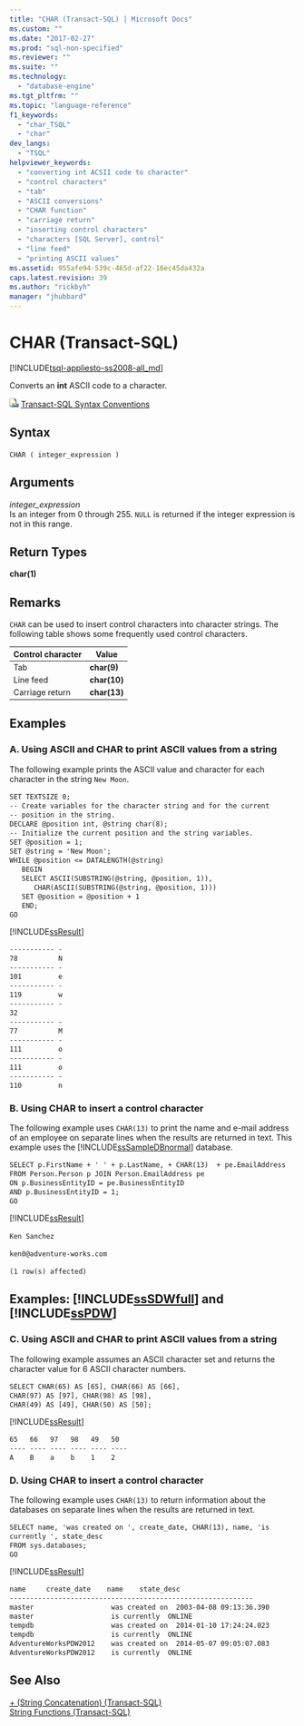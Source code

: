 ```yaml
---
title: "CHAR (Transact-SQL) | Microsoft Docs"
ms.custom: ""
ms.date: "2017-02-27"
ms.prod: "sql-non-specified"
ms.reviewer: ""
ms.suite: ""
ms.technology: 
  - "database-engine"
ms.tgt_pltfrm: ""
ms.topic: "language-reference"
f1_keywords: 
  - "char_TSQL"
  - "char"
dev_langs: 
  - "TSQL"
helpviewer_keywords: 
  - "converting int ACSII code to character"
  - "control characters"
  - "tab"
  - "ASCII conversions"
  - "CHAR function"
  - "carriage return"
  - "inserting control characters"
  - "characters [SQL Server], control"
  - "line feed"
  - "printing ASCII values"
ms.assetid: 955afe94-539c-465d-af22-16ec45da432a
caps.latest.revision: 39
ms.author: "rickbyh"
manager: "jhubbard"
---
```

# CHAR (Transact-SQL)
[!INCLUDE[tsql-appliesto-ss2008-all_md](../../database-engine/configure/windows/includes/tsql-appliesto-ss2008-all-md.md)]

  Converts an **int** ASCII code to a character.  
  
 ![Topic link icon](../../database-engine/configure/windows/media/topic-link.gif "Topic link icon") [Transact-SQL Syntax Conventions](../Topic/Transact-SQL%20Syntax%20Conventions%20\(Transact-SQL\).md)  
  
## Syntax  
  
```  
CHAR ( integer_expression )  
```  
  
## Arguments  
 *integer_expression*  
 Is an integer from 0 through 255. `NULL` is returned if the integer expression is not in this range.  
  
## Return Types  
 **char(1)**  
  
## Remarks  
 `CHAR` can be used to insert control characters into character strings. The following table shows some frequently used control characters.  
  
|Control character|Value|  
|-----------------------|-----------|  
|Tab|**char(9)**|  
|Line feed|**char(10)**|  
|Carriage return|**char(13)**|  
  
## Examples  
  
### A. Using ASCII and CHAR to print ASCII values from a string  
 The following example prints the ASCII value and character for each character in the string `New Moon`.  
  
```  
SET TEXTSIZE 0;  
-- Create variables for the character string and for the current   
-- position in the string.  
DECLARE @position int, @string char(8);  
-- Initialize the current position and the string variables.  
SET @position = 1;  
SET @string = 'New Moon';  
WHILE @position <= DATALENGTH(@string)  
   BEGIN  
   SELECT ASCII(SUBSTRING(@string, @position, 1)),   
      CHAR(ASCII(SUBSTRING(@string, @position, 1)))  
   SET @position = @position + 1  
   END;  
GO  
```  
  
 [!INCLUDE[ssResult](../../relational-databases/includes/ssresult-md.md)]  
  
 ```
 ----------- -  
78          N  
----------- -  
101         e  
----------- -  
119         w  
----------- -  
32  
----------- -  
77          M  
----------- -  
111         o  
----------- -  
111         o  
----------- - 
110         n  
```  
  
### B. Using CHAR to insert a control character  
 The following example uses `CHAR(13)` to print the name and e-mail address of an employee on separate lines when the results are returned in text. This example uses the [!INCLUDE[ssSampleDBnormal](../../analysis-services/data-mining/includes/sssampledbnormal-md.md)] database.  
  
```  
SELECT p.FirstName + ' ' + p.LastName, + CHAR(13)  + pe.EmailAddress   
FROM Person.Person p JOIN Person.EmailAddress pe  
ON p.BusinessEntityID = pe.BusinessEntityID  
AND p.BusinessEntityID = 1;  
GO  
```  
  
 [!INCLUDE[ssResult](../../relational-databases/includes/ssresult-md.md)]  
  
 `Ken Sanchez`  
  
 `ken0@adventure-works.com`  
  
 `(1 row(s) affected)`  
  
## Examples: [!INCLUDE[ssSDWfull](../../relational-databases/security/encryption/includes/sssdwfull-md.md)] and [!INCLUDE[ssPDW](../../database-engine/configure/windows/includes/sspdw-md.md)]  
  
### C. Using ASCII and CHAR to print ASCII values from a string  
 The following example assumes an ASCII character set and returns the character value for 6 ASCII character numbers.  
  
```  
SELECT CHAR(65) AS [65], CHAR(66) AS [66],   
CHAR(97) AS [97], CHAR(98) AS [98],   
CHAR(49) AS [49], CHAR(50) AS [50];  
```  
  
 [!INCLUDE[ssResult](../../relational-databases/includes/ssresult-md.md)]  
  
```  
65   66   97   98   49   50  
---- ---- ---- ---- ---- ----  
A    B    a    b    1    2  
```  
  
### D. Using CHAR to insert a control character  
 The following example uses `CHAR(13)` to return information about the databases on separate lines when the results are returned in text.  
  
```  
SELECT name, 'was created on ', create_date, CHAR(13), name, 'is currently ', state_desc   
FROM sys.databases;  
GO  
```  
  
 [!INCLUDE[ssResult](../../relational-databases/includes/ssresult-md.md)]  
  
```  
name     create_date    name    state_desc  
------------------------------------------------------------  
master                   was created on  2003-04-08 09:13:36.390   
master                   is currently  ONLINE  
tempdb                   was created on  2014-01-10 17:24:24.023   
tempdb                   is currently  ONLINE  
AdventureWorksPDW2012    was created on  2014-05-07 09:05:07.083 
AdventureWorksPDW2012    is currently  ONLINE  
```  
  
## See Also  
 [+ &#40;String Concatenation&#41; &#40;Transact-SQL&#41;](../Topic/+%20\(String%20Concatenation\)%20\(Transact-SQL\).md)   
 [String Functions &#40;Transact-SQL&#41;](../../t-sql/functions/string-functions-transact-sql.md)  
  
  

